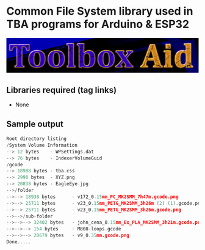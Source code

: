 # Common File System library used in TBA programs for Arduino & ESP32  

![This is an image](./assets/ToolboxAid.png)

## Libraries required (tag links)

- None

## Sample output

```C++
Root directory listing
/System Volume Information
--> 12 bytes    - WPSettings.dat
--> 76 bytes    - IndexerVolumeGuid
/gcode
--> 18988 bytes - tba.css
--> 2990 bytes  - XYZ.png
--> 20838 bytes - EagleEye.jpg
-->/folder
-->--> 18938 bytes      - v172_0.15mm_PC_MK2SMM_7h47m.gcode.png
-->--> 25711 bytes      - v23_0.15mm_PETG_MK2SMM_3h26m (2) (1).gcode.png
-->--> 25711 bytes      - v23_0.15mm_PETG_MK2SMM_3h26m.gcode.png
-->-->/sub-folder
-->-->--> 32402 bytes   - john_cena_0.15mm_Ex_PLA_MK2SMM_3h21m.gcode.png
-->-->--> 154 bytes     - M808-loops.gcode
-->-->--> 20679 bytes   - v9_0.35mm.gcode.png
Done.....
```
